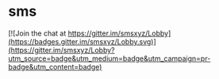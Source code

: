 # sms

[![Join the chat at https://gitter.im/smsxyz/Lobby](https://badges.gitter.im/smsxyz/Lobby.svg)](https://gitter.im/smsxyz/Lobby?utm_source=badge&utm_medium=badge&utm_campaign=pr-badge&utm_content=badge)